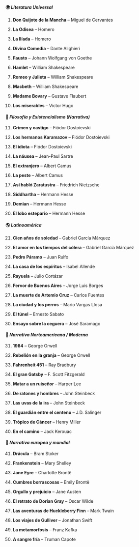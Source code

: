 #### 🌍 _Literatura Universal_

1. **Don Quijote de la Mancha** – Miguel de Cervantes
    
2. **La Odisea** – Homero
    
3. **La Ilíada** – Homero
    
4. **Divina Comedia** – Dante Alighieri
    
5. **Fausto** – Johann Wolfgang von Goethe
    
6. **Hamlet** – William Shakespeare
    
7. **Romeo y Julieta** – William Shakespeare
    
8. **Macbeth** – William Shakespeare
    
9. **Madame Bovary** – Gustave Flaubert
    
10. **Los miserables** – Victor Hugo
    

#### 🧠 _Filosofía y Existencialismo (Narrativa)_

11. **Crimen y castigo** – Fiódor Dostoievski
    
12. **Los hermanos Karamazov** – Fiódor Dostoievski
    
13. **El idiota** – Fiódor Dostoievski
    
14. **La náusea** – Jean-Paul Sartre
    
15. **El extranjero** – Albert Camus
    
16. **La peste** – Albert Camus
    
17. **Así habló Zaratustra** – Friedrich Nietzsche
    
18. **Siddhartha** – Hermann Hesse
    
19. **Demian** – Hermann Hesse
    
20. **El lobo estepario** – Hermann Hesse
    

#### 🌎 _Latinoamérica_

21. **Cien años de soledad** – Gabriel García Márquez
    
22. **El amor en los tiempos del cólera** – Gabriel García Márquez
    
23. **Pedro Páramo** – Juan Rulfo
    
24. **La casa de los espíritus** – Isabel Allende
    
25. **Rayuela** – Julio Cortázar
    
26. **Fervor de Buenos Aires** – Jorge Luis Borges
    
27. **La muerte de Artemio Cruz** – Carlos Fuentes
    
28. **La ciudad y los perros** – Mario Vargas Llosa
    
29. **El túnel** – Ernesto Sabato
    
30. **Ensayo sobre la ceguera** – José Saramago
    

#### 📖 _Narrativa Norteamericana / Moderna_

31. **1984** – George Orwell
    
32. **Rebelión en la granja** – George Orwell
    
33. **Fahrenheit 451** – Ray Bradbury
    
34. **El gran Gatsby** – F. Scott Fitzgerald
    
35. **Matar a un ruiseñor** – Harper Lee
    
36. **De ratones y hombres** – John Steinbeck
    
37. **Las uvas de la ira** – John Steinbeck
    
38. **El guardián entre el centeno** – J.D. Salinger
    
39. **Trópico de Cáncer** – Henry Miller
    
40. **En el camino** – Jack Kerouac
    

#### 💫 _Narrativa europea y mundial_

41. **Drácula** – Bram Stoker
    
42. **Frankenstein** – Mary Shelley
    
43. **Jane Eyre** – Charlotte Brontë
    
44. **Cumbres borrascosas** – Emily Brontë
    
45. **Orgullo y prejuicio** – Jane Austen
    
46. **El retrato de Dorian Gray** – Oscar Wilde
    
47. **Las aventuras de Huckleberry Finn** – Mark Twain
    
48. **Los viajes de Gulliver** – Jonathan Swift
    
49. **La metamorfosis** – Franz Kafka
    
50. **A sangre fría** – Truman Capote
